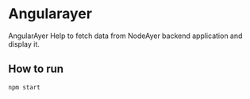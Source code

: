 # Angularayer

AngularAyer Help to fetch data from NodeAyer backend application and display it.

## How to run

`npm start`
